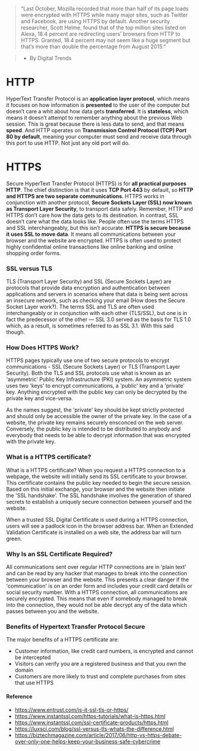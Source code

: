 >  “Last October, Mozilla recorded that more than half of its page loads were encrypted with HTTPS while many major sites, such as Twitter and Facebook, are using HTTPS by default. Another security researcher, Scott Helme, found that of the top million sites listed on Alexa, 18.4 percent are redirecting users’ browsers from HTTP to HTTPS. Granted, 18.4 percent may not seem like a huge segment but that’s more than double the percentage from August 2015.”

>    * By Digital Trends

# HTTP
HyperText Transfer Protocol is an __application layer protocol__, which means it focuses on how information is __presented__ to the user of
the computer but doesn’t care a whit about how data gets __transferred__. It is __stateless__, which means it doesn’t attempt to remember 
anything about the previous Web session. This is great because there is less data to send, and that means __speed__. And HTTP operates on 
__Transmission Control Protocol (TCP) Port 80 by default__, meaning your computer must send and receive data through this port to use HTTP. 
Not just any old port will do.

# HTTPS
Secure HyperText Transfer Protocol (HTTPS) is for __all practical purposes HTTP__. The chief distinction is that it uses __TCP Port 
443__ by default, so __HTTP and HTTPS are two separate communications__. HTTPS works in conjunction with another protocol, __Secure 
Sockets Layer (SSL) now known as Transport Layer Security__, to transport data safely. Remember, HTTP and HTTPS don’t care how the data 
gets to its destination. In contrast, SSL doesn’t care what the data looks like. People often use the terms HTTPS and SSL interchangeably, 
but this isn’t accurate. __HTTPS is secure because it uses SSL to move data__.  It means all communications between your browser and the 
website are encrypted. HTTPS is often used to protect highly confidential online transactions like online banking and online shopping 
order forms.

### SSL versus TLS
TLS (Transport Layer Security) and SSL (Secure Sockets Layer) are protocols that provide data encryption and authentication between 
applications and servers in scenarios where that data is being sent across an insecure network, such as checking your email (How does 
the Secure Socket Layer work?). The terms SSL and TLS are often used interchangeably or in conjunction with each other (TLS/SSL), but 
one is in fact the predecessor of the other — SSL 3.0 served as the basis for TLS 1.0 which, as a result, is sometimes referred to as 
SSL 3.1. With this said though.

### How Does HTTPS Work?
HTTPS pages typically use one of two secure protocols to encrypt communications - SSL (Secure Sockets Layer) or TLS (Transport Layer 
Security). Both the TLS and SSL protocols use what is known as an 'asymmetric' Public Key Infrastructure (PKI) system. An asymmetric 
system uses two 'keys' to encrypt communications, a 'public' key and a 'private' key. Anything encrypted with the public key can only 
be decrypted by the private key and vice-versa.

As the names suggest, the 'private' key should be kept strictly protected and should only be accessible the owner of the private key. 
In the case of a website, the private key remains securely ensconced on the web server. Conversely, the public key is intended to be 
distributed to anybody and everybody that needs to be able to decrypt information that was encrypted with the private key.


### What is a HTTPS certificate?

What is a HTTPS certificate?
When you request a HTTPS connection to a webpage, the website will initially send its SSL certificate to your browser. This certificate 
contains the public key needed to begin the secure session. Based on this initial exchange, your browser and the website then initiate 
the 'SSL handshake'. The SSL handshake involves the generation of shared secrets to establish a uniquely secure connection between 
yourself and the website.

When a trusted SSL Digital Certificate is used during a HTTPS connection, users will see a padlock icon in the browser address bar. 
When an Extended Validation Certificate is installed on a web site, the address bar will turn green.

### Why Is an SSL Certificate Required?
All communications sent over regular HTTP connections are in 'plain text' and can be read by any hacker that manages to break into the 
connection between your browser and the website. This presents a clear danger if the 'communication' is on an order form and includes 
your credit card details or social security number. With a HTTPS connection, all communications are securely encrypted. This means that 
even if somebody managed to break into the connection, they would not be able decrypt any of the data which passes between you and the 
website.

### Benefits of Hypertext Transfer Protocol Secure

The major benefits of a HTTPS certificate are:
  * Customer information, like credit card numbers, is encrypted and cannot be intercepted
  * Visitors can verify you are a registered business and that you own the domain
  * Customers are more likely to trust and complete purchases from sites that use HTTPS

#### Reference
  * https://www.entrust.com/is-it-ssl-tls-or-https/
  * https://www.instantssl.com/https-tutorials/what-is-https.html
  * https://www.instantssl.com/ssl-certificate-products/https.html
  * https://luxsci.com/blog/ssl-versus-tls-whats-the-difference.html
  * https://biztechmagazine.com/article/2017/06/http-vs-https-debate-over-only-one-helps-keep-your-business-safe-cybercrime
  
